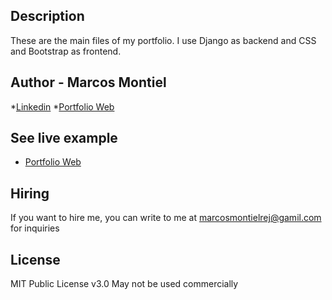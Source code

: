 ## Description

These are the main files of my portfolio. I use Django as backend and CSS and Bootstrap as frontend.

## Author - **Marcos Montiel**

*[Linkedin](https://www.linkedin.com/in/marcosmontielrej)
*[Portfolio Web]()

## See live example
- [Portfolio Web]()

## Hiring
If you want to hire me, you can write to me at marcosmontielrej@gamil.com for inquiries

## License
MIT Public License v3.0
May not be used commercially
